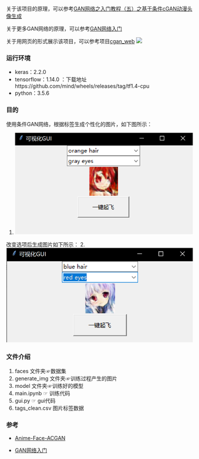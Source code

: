 关于该项目的原理，可以参考[GAN网络之入门教程（五）之基于条件cGAN动漫头像生成](https://www.cnblogs.com/xiaohuiduan/p/13791700.html)

关于更多GAN网络的原理，可以参考[GAN网络入门](https://www.cnblogs.com/xiaohuiduan/category/1799415.html)

关于用网页的形式展示该项目，可以参考项目[cgan_web](https://github.com/xiaohuiduan/cgan_web)
![](https://user-images.githubusercontent.com/40485068/135795600-f9b3f743-346b-404a-a254-7401db7b8b66.png)

### 运行环境

- keras：2.2.0
- tensorflow：1.14.0 ：下载地址https://github.com/mind/wheels/releases/tag/tf1.4-cpu
- python：3.5.6

### 目的

使用条件GAN网络，根据标签生成个性化的图片，如下图所示：

1.  ![](readme_img/1.png)

改变选项后生成图片如下所示：
2.  ![](readme_img/2.png)

### 文件介绍

1. faces 文件夹☞数据集
2. generate_img 文件夹☞训练过程产生的图片
3. model 文件夹☞训练好的模型
4. main.ipynb ☞ 训练代码 
5. gui.py ☞ gui代码
6. tags_clean.csv 图片标签数据


### 参考

- [Anime-Face-ACGAN](https://github.com/CryoliteZ/Anime-Face-ACGAN)

- [GAN网络入门](https://www.cnblogs.com/xiaohuiduan/category/1799415.html)

